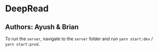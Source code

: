 # DeepRead
## Authors: Ayush & Brian

To run the `server`, navigate to the `server` folder and run `yarn start:dev` / `yarn start:prod`.
